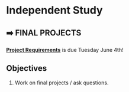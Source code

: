 <!---
{"next":"Lectures/Lecture20.md","title":"Independent Study"}
-->

# Independent Study

## ➡️ FINAL PROJECTS
**[Project Requirements](../Homework/final.md)** is due Tuesday June 4th!

## Objectives

1. Work on final projects / ask questions.